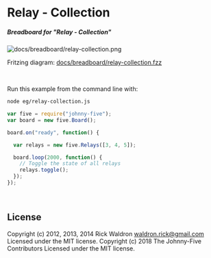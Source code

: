 <!--remove-start-->

# Relay - Collection

<!--remove-end-->






##### Breadboard for "Relay - Collection"



![docs/breadboard/relay-collection.png](breadboard/relay-collection.png)<br>

Fritzing diagram: [docs/breadboard/relay-collection.fzz](breadboard/relay-collection.fzz)

&nbsp;




Run this example from the command line with:
```bash
node eg/relay-collection.js
```


```javascript
var five = require("johnny-five");
var board = new five.Board();

board.on("ready", function() {

  var relays = new five.Relays([3, 4, 5]);

  board.loop(2000, function() {
    // Toggle the state of all relays
    relays.toggle();
  });
});

```








&nbsp;

<!--remove-start-->

## License
Copyright (c) 2012, 2013, 2014 Rick Waldron <waldron.rick@gmail.com>
Licensed under the MIT license.
Copyright (c) 2018 The Johnny-Five Contributors
Licensed under the MIT license.

<!--remove-end-->

